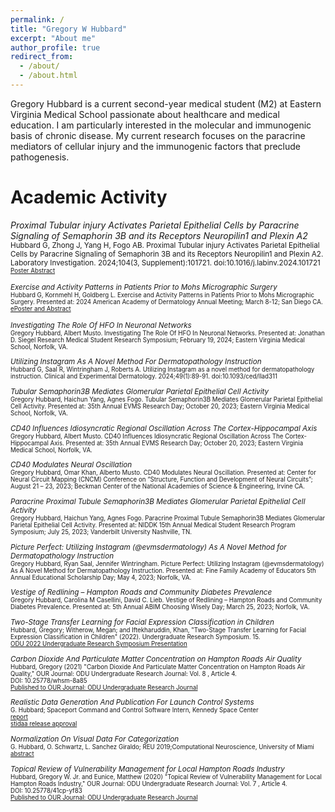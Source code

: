 ```yaml
---
permalink: /
title: "Gregory W Hubbard"
excerpt: "About me"
author_profile: true
redirect_from: 
  - /about/
  - /about.html
---
```


Gregory Hubbard is a current second-year medical student (M2) at Eastern Virginia Medical School passionate about healthcare and medical education. I am particularly interested in the molecular and immunogenic basis of chronic disease. My current research focuses on the paracrine mediators of cellular injury and the immunogenic factors that preclude pathogenesis.

Academic Activity
====



<p>
<em>Proximal Tubular injury Activates Parietal Epithelial Cells by Paracrine Signaling of Semaphorin 3B and its Receptors Neuropilin1 and Plexin A2</em>
<br><small>Hubbard G, Zhong J, Yang H, Fogo AB. Proximal Tubular injury Activates Parietal Epithelial Cells by Paracrine Signaling of Semaphorin 3B and its Receptors Neuropilin1 and Plexin A2. Laboratory Investigation. 2024;104(3, Supplement):101721. doi:10.1016/j.labinv.2024.101721
<br><small><a href="https://www.laboratoryinvestigation.org/article/S0023-6837(24)01399-0/pdf">Poster Abstract</a></small>

<p>
<em>Exercise and Activity Patterns in Patients Prior to Mohs Micrographic Surgery</em>
<br><small>Hubbard G, Kornmehl H, Goldberg L. Exercise and Activity Patterns in Patients Prior to Mohs Micrographic Surgery. Presented at: 2024 American Academy of Dermatology Annual Meeting; March 8-12; San Diego CA.</small>
<br><small><a href="https://eposters.aad.org/abstracts/54749">ePoster and Abstract</a></small>
</p>

<p>
<em>Investigating The Role Of HFO In Neuronal Networks </em>
<br><small>Gregory Hubbard, Albert Musto. Investigating The Role Of HFO In Neuronal Networks. Presented at: Jonathan D. Siegel Research Medical Student Research Symposium; February 19, 2024; Eastern Virginia Medical School, Norfolk, VA.</small>
</p>

<p>
<em>Utilizing Instagram As A Novel Method For Dermatopathology Instruction </em>
<br><small>Hubbard G, Saal R, Wintringham J, Roberts A. Utilizing Instagram as a novel method for dermatopathology instruction. Clinical and Experimental Dermatology. 2024;49(1):89-91. doi:10.1093/ced/llad311</small>
</p>

<p>
<em>Tubular Semaphorin3B Mediates Glomerular Parietal Epithelial Cell Activity </em>
<br><small>Gregory Hubbard, Haichun Yang, Agnes Fogo. Tubular Semaphorin3B Mediates Glomerular Parietal Epithelial Cell Activity. Presented at: 35th Annual EVMS Research Day; October 20, 2023; Eastern Virginia Medical School, Norfolk, VA.</small>
</p>

<p>
<em>CD40 Influences Idiosyncratic Regional Oscillation Across The Cortex-Hippocampal Axis </em>
<br> <small>Gregory Hubbard, Albert Musto. CD40 Influences Idiosyncratic Regional Oscillation Across The Cortex-Hippocampal Axis. Presented at: 35th Annual EVMS Research Day; October 20, 2023; Eastern Virginia Medical School, Norfolk, VA. </small>
</p>

<p>
<em>CD40 Modulates Neural Oscillation </em>
<br> <small> Gregory Hubbard, Omar Khan, Alberto Musto. CD40 Modulates Neural Oscillation. Presented at: Center for Neural Circuit Mapping (CNCM) Conference on “Structure, Function and Development of Neural Circuits”; August 21 – 23, 2023; Beckman Center of the National Academies of Science & Engineering, Irvine CA. </small>
</p>

<p>
<em>Paracrine Proximal Tubule Semaphorin3B Mediates Glomerular Parietal Epithelial Cell Activity</em>
<br><small>Gregory Hubbard, Haichun Yang, Agnes Fogo. Paracrine Proximal Tubule Semaphorin3B Mediates Glomerular Parietal Epithelial Cell Activity. Presented at: NIDDK 15th Annual Medical Student Research Program Symposium; July 25, 2023; Vanderbilt University Nashville, TN.</small>
</p>

<p>
<em>Picture Perfect: Utilizing Instagram (@evmsdermatology) As A Novel Method for Dermatopathology Instruction</em>
<br><small>Gregory Hubbard, Ryan Saal, Jennifer Wintringham. Picture Perfect: Utilizing Instagram (@evmsdermatology) As A Novel Method for Dermatopathology Instruction. Presented at: Fine Family Academy of Educators 5th Annual Educational Scholarship Day; May 4, 2023; Norfolk, VA.</small>
</p>

<p>
<em>Vestige of Redlining – Hampton Roads and Community Diabetes Prevalence</em>
<br><small>Gregory Hubbard, Carolina M Casellini, David C. Lieb. Vestige of Redlining – Hampton Roads and Community Diabetes Prevalence. Presented at: 5th Annual ABIM Choosing Wisely Day; March 25, 2023; Norfolk, VA.</small>
</p>

<p>
<em>Two-Stage Transfer Learning for Facial Expression Classification in Children</em>
<br><small>Hubbard, Gregory; Witherow, Megan; and Iftekharuddin, Khan, "Two-Stage Transfer Learning for Facial Expression Classification in     Children" (2022). Undergraduate Research Symposium. 15. </small>
<br><small><a href="https://digitalcommons.odu.edu/undergradsymposium/2022/posters/15/">ODU 2022 Undergraduate Research Symposium Presentation</a></small>
</p>
  
<p>
<em>Carbon Dioxide And Particulate Matter Concentration on Hampton Roads Air Quality</em>
<br><small>Hubbard, Gregory (2021) "Carbon Dioxide And Particulate Matter Concentration on Hampton Roads Air Quality," OUR Journal: ODU     Undergraduate Research Journal: Vol. 8 , Article 4. </small>
<br><small>DOI: 10.25778/whsm-8a85</small>
<br><small><a href="https://digitalcommons.odu.edu/ourj/vol8/iss1/4">Published to OUR Journal: ODU Undergraduate Research Journal</a></small>
</p>
  
<p>
<em>Realistic Data Generation And Publication For Launch Control Systems</em>
<br><small>G. Hubbard; Spaceport Command and Control Software Intern, Kennedy Space Center</small>
<br><small><a href="/doc/G.Hubbard_Realistic Data Generation and Publication for Launch Control Systems.pdf" download>report</a></small>
<br><small><a href="/doc/STIDAA_91467.pdf" download>stidaa release approval</a></small>
</p>  
  
<p>
<em>Normalization On Visual Data For Categorization</em>
<br><small>G. Hubbard, O. Schwartz, L. Sanchez Giraldo; REU 2019;Computational Neuroscience, University of Miami</small>
<br><small><a href="https://www.cs.miami.edu/reu-cfs/2019/">abstract</a></small>
</p>
  
<p>
<em>Topical Review of Vulnerability Management for Local Hampton Roads Industry</em>
<br><small>Hubbard, Gregory W. Jr. and Eunice, Matthew (2020) "Topical Review of Vulnerability Management for Local Hampton Roads Industry," OUR Journal: ODU Undergraduate     Research Journal: Vol. 7 , Article 4.</small>
<br><small>DOI: 10.25778/41cp-yf83</small>
<br><small><a href="https://digitalcommons.odu.edu/ourj/vol7/iss1/4/">Published to OUR Journal: ODU Undergraduate Research Journal</a></small>
</p>
